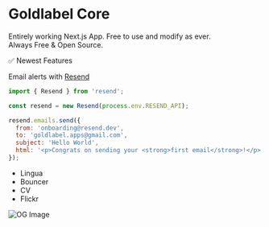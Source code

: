# Goldlabel Core

Entirely working Next.js App. Free to use and modify as ever.  
Always Free & Open Source.

✅ Newest Features

Email alerts with [Resend](https://resend.com)

```javascript
import { Resend } from 'resend';

const resend = new Resend(process.env.RESEND_API);

resend.emails.send({
  from: 'onboarding@resend.dev',
  to: 'goldlabel.apps@gmail.com',
  subject: 'Hello World',
  html: '<p>Congrats on sending your <strong>first email</strong>!</p>',
});
```

- Lingua
- Bouncer
- CV
- Flickr

![OG Image](https://goldlabel.pro/png/cartridges/lingua.png)
